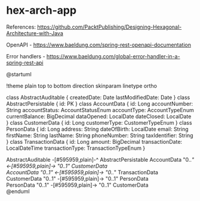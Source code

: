 # hex-arch-app

References: https://github.com/PacktPublishing/Designing-Hexagonal-Architecture-with-Java


OpenAPI - https://www.baeldung.com/spring-rest-openapi-documentation

Error handlers - https://www.baeldung.com/global-error-handler-in-a-spring-rest-api


@startuml

!theme plain
top to bottom direction
skinparam linetype ortho

class AbstractAuditable {
createdDate:  Date
lastModifiedDate:  Date
}
class AbstractPersistable {
id:  PK
}
class AccountData {
id:  Long
accountNumber:  String
accountStatus:  AccountStatusEnum
accountType:  AccountTypeEnum
currentBalance:  BigDecimal
dataOpened:  LocalDate
dateClosed:  LocalDate
}
class CustomerData {
id:  Long
customerType:  CustomerTypeEnum
}
class PersonData {
id:  Long
address:  String
dateOfBirth:  LocalDate
email:  String
firstName:  String
lastName:  String
phoneNumber:  String
taxIdentifier:  String
}
class TransactionData {
id:  Long
amount:  BigDecimal
transactionDate:  LocalDateTime
transactionType:  TransactionTypeEnum
}

AbstractAuditable    -[#595959,plain]-^  AbstractPersistable
AccountData         "0..*" <-[#595959,plain]-> "0..1" CustomerData        
AccountData         "0..1" <-[#595959,plain]-> "0..*" TransactionData     
CustomerData        "0..1" -[#595959,plain]-> "0..1" PersonData          
PersonData          "0..1" -[#595959,plain]-> "0..1" CustomerData        
@enduml
